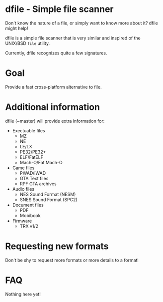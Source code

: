 # dfile - Simple file scanner

Don't know the nature of a file, or simply want to know more about it? dfile might help!

dfile is a simple file scanner that is very similar and inspired of the UNIX/BSD `file` utility.

Currently, dfile recognizes quite a few signatures.

# Goal

Provide a fast cross-platform alternative to file.

# Additional information
dfile (~master) will provide extra information for:
- Exectuable files
  - MZ
  - NE
  - LE/LX
  - PE32/PE32+
  - ELF/FatELF
  - Mach-O/Fat Mach-O
- Game files
  - PWAD/IWAD
  - GTA Text files
  - RPF GTA archives
- Audio files
  - NES Sound Format (NESM)
  - SNES Sound Format (SPC2)
- Document files
  - PDF
  - Mobibook
- Firmware
  - TRX v1/2

# Requesting new formats
Don't be shy to request more formats or more details to a format!

# FAQ

Nothing here yet!